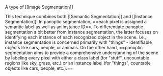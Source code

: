 A type of [[Image Segmentation]]

This technique combines both [[Semantic Segmentation]] and [[Instance Segmentation]]. In panoptic segmentation, ==each pixel is assigned a semantic label as well as an instance ID==. To differentiate panoptic segmentation a bit better from instance segmentation, the latter focuses on identifying each instance of each recognized object in the scene. I.e., instance segmentation is concerned primarily with "things" - identifiable objects like cars, people, or animals. On the other hand, ==panoptic segmentation aims to provide a comprehensive understanding of the scene by labeling every pixel with either a class label (for "stuff", uncountable regions like sky, grass, etc.) or an instance label (for "things", countable objects like cars, people, etc.).==